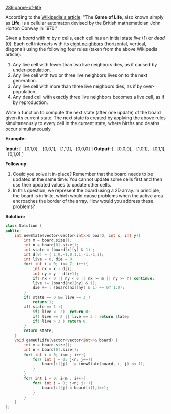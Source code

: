 [289.game-of-life](https://leetcode.com/problems/game-of-life/)  

According to the [Wikipedia's article](https://en.wikipedia.org/wiki/Conway%27s_Game_of_Life): "The **Game of Life**, also known simply as **Life**, is a cellular automaton devised by the British mathematician John Horton Conway in 1970."

Given a _board_ with _m_ by _n_ cells, each cell has an initial state _live_ (1) or _dead_ (0). Each cell interacts with its [eight neighbors](https://en.wikipedia.org/wiki/Moore_neighborhood) (horizontal, vertical, diagonal) using the following four rules (taken from the above Wikipedia article):

1.  Any live cell with fewer than two live neighbors dies, as if caused by under-population.
2.  Any live cell with two or three live neighbors lives on to the next generation.
3.  Any live cell with more than three live neighbors dies, as if by over-population..
4.  Any dead cell with exactly three live neighbors becomes a live cell, as if by reproduction.

Write a function to compute the next state (after one update) of the board given its current state. The next state is created by applying the above rules simultaneously to every cell in the current state, where births and deaths occur simultaneously.

**Example:**

**Input:** \[
  \[0,1,0\],
  \[0,0,1\],
  \[1,1,1\],
  \[0,0,0\]
\]
**Output:** \[
  \[0,0,0\],
  \[1,0,1\],
  \[0,1,1\],
  \[0,1,0\]
\]

**Follow up**:

1.  Could you solve it in-place? Remember that the board needs to be updated at the same time: You cannot update some cells first and then use their updated values to update other cells.
2.  In this question, we represent the board using a 2D array. In principle, the board is infinite, which would cause problems when the active area encroaches the border of the array. How would you address these problems?  



**Solution:**  

```cpp
class Solution {
public:
    int newState(vector<vector<int>>& board, int x, int y){
        int m = board.size();
        int n = board[0].size();
        int state = (board[x][y] & 1) ;
        int d[9] = { 1,0,-1,0,1,1,-1,-1,1};
        int live = 0, die = 0;
        for( int i = 0; i<= 7; i++){
            int nx = x - d[i];
            int ny = y - d[i+1];
            if( nx < 0 || ny < 0 || nx >= m || ny >= n) continue;
            live += (board[nx][ny] & 1);
            die += ( (board[nx][ny] & 1) == 0? 1:0);
        }
        if( state == 0 && live == 3 )
            return 1;
        if( state == 1 ){
            if( live <  2)  return 0;
            if( live == 2 || live == 3 ) return state;
            if( live > 3 ) return 0;
        }
        return state;
    }
    void gameOfLife(vector<vector<int>>& board) {
        int m = board.size();
        int n = board[0].size();
        for( int i = 0; i<m ; i++){ 
            for( int j = 0; j<n; j++){
                board[i][j]  |= (newState(board, i, j) << 1);
            }
        }
        for( int i = 0; i<m ; i++){ 
            for( int j = 0; j<n; j++){
                board[i][j] = board[i][j]>>1;
            }
        }
    }
};
```
      